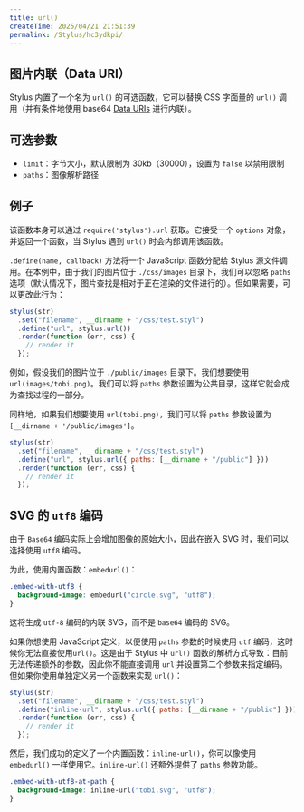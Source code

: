 ```yaml
---
title: url()
createTime: 2025/04/21 21:51:39
permalink: /Stylus/hc3ydkpi/
---
```


## 图片内联（Data URI）

Stylus 内置了一个名为 `url()` 的可选函数，它可以替换 CSS 字面量的 `url()` 调用（并有条件地使用 base64 [Data URIs](http://en.wikipedia.org/wiki/Data_URI_scheme) 进行内联）。

## 可选参数

- `limit`：字节大小，默认限制为 30kb（30000），设置为 `false` 以禁用限制
- `paths`：图像解析路径

## 例子

该函数本身可以通过 `require('stylus').url` 获取。它接受一个 `options` 对象，并返回一个函数，当 Stylus 遇到 `url()` 时会内部调用该函数。

`.define(name, callback)` 方法将一个 JavaScript 函数分配给 Stylus 源文件调用。在本例中，由于我们的图片位于 `./css/images` 目录下，我们可以忽略 `paths` 选项（默认情况下，图片查找是相对于正在渲染的文件进行的）。但如果需要，可以更改此行为：

```js
stylus(str)
  .set("filename", __dirname + "/css/test.styl")
  .define("url", stylus.url())
  .render(function (err, css) {
    // render it
  });
```

例如，假设我们的图片位于 `./public/images` 目录下。我们想要使用 `url(images/tobi.png)`。我们可以将 `paths` 参数设置为公共目录，这样它就会成为查找过程的一部分。

同样地，如果我们想要使用 `url(tobi.png)`，我们可以将 `paths` 参数设置为 `[__dirname + '/public/images']`。

```js
stylus(str)
  .set("filename", __dirname + "/css/test.styl")
  .define("url", stylus.url({ paths: [__dirname + "/public"] }))
  .render(function (err, css) {
    // render it
  });
```

## SVG 的 `utf8` 编码

由于 `Base64` 编码实际上会增加图像的原始大小，因此在嵌入 SVG 时，我们可以选择使用 `utf8` 编码。

为此，使用内置函数：`embedurl()`：

```css
.embed-with-utf8 {
  background-image: embedurl("circle.svg", "utf8");
}
```

这将生成 `utf-8` 编码的内联 SVG，而不是 `base64` 编码的 SVG。

如果你想使用 JavaScript 定义，以便使用 `paths` 参数的时候使用 `utf` 编码，这时候你无法直接使用`url()`。这是由于 Stylus 中 `url()` 函数的解析方式导致：目前无法传递额外的参数，因此你不能直接调用 `url` 并设置第二个参数来指定编码。但如果你使用单独定义另一个函数来实现 `url()`：

```js
stylus(str)
  .set("filename", __dirname + "/css/test.styl")
  .define("inline-url", stylus.url({ paths: [__dirname + "/public"] }))
  .render(function (err, css) {
    // render it
  });
```

然后，我们成功的定义了一个内置函数：`inline-url()`，你可以像使用 `embedurl()` 一样使用它。`inline-url()` 还额外提供了 `paths` 参数功能。

```css
.embed-with-utf8-at-path {
  background-image: inline-url("tobi.svg", "utf8");
}
```
